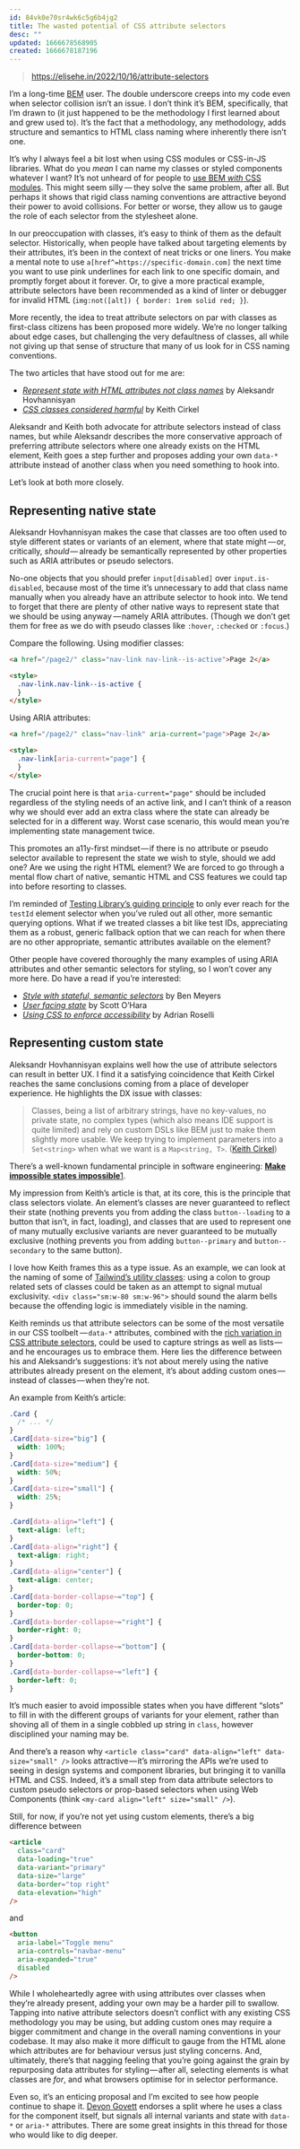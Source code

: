 ```yaml
---
id: 84vk0e70sr4wk6c5g6b4jg2
title: The wasted potential of CSS attribute selectors
desc: ""
updated: 1666678568905
created: 1666678187196
---
```


> https://elisehe.in/2022/10/16/attribute-selectors

I’m a long-time [BEM](https://getbem.com/introduction/) user. The double underscore creeps into my code even when selector collision isn’t an issue. I don’t think it’s BEM, specifically, that I’m drawn to (it just happened to be the methodology I first learned about and grew used to). It’s the fact that a methodology, any methodology, adds structure and semantics to HTML class naming where inherently there isn’t one.

It’s why I always feel a bit lost when using CSS modules or CSS-in-JS libraries. What do you _mean_ I can name my classes or styled components whatever I want? It’s not unheard of for people to [use BEM _with_ CSS modules](https://medium.com/trabe/using-bem-conventions-in-css-modules-leveraging-custom-webpack-loaders-fd985f72bcb2). This might seem silly  —  they solve the same problem, after all. But perhaps it shows that rigid class naming conventions are attractive beyond their power to avoid collisions. For better or worse, they allow us to gauge the role of each selector from the stylesheet alone.

In our preoccupation with classes, it’s easy to think of them as the default selector. Historically, when people have talked about targeting elements by their attributes, it’s been in the context of neat tricks or one liners. You make a mental note to use `a[href^=https://specific-domain.com]` the next time you want to use pink underlines for each link to one specific domain, and promptly forget about it forever. Or, to give a more practical example, attribute selectors have been recommended as a kind of linter or debugger for invalid HTML (`img:not([alt]) { border: 1rem solid red; }`).

More recently, the idea to treat attribute selectors on par with classes as first-class citizens has been proposed more widely. We’re no longer talking about edge cases, but challenging the very defaultness of classes, all while not giving up that sense of structure that many of us look for in CSS naming conventions.

The two articles that have stood out for me are:

- [_Represent state with HTML attributes not class names_](https://www.aleksandrhovhannisyan.com/blog/represent-state-with-html-attributes-not-class-names/) by Aleksandr Hovhannisyan
- [_CSS classes considered harmful_](https://www.keithcirkel.co.uk/css-classes-considered-harmful/) by Keith Cirkel

Aleksandr and Keith both advocate for attribute selectors instead of class names, but while Aleksandr describes the more conservative approach of preferring attribute selectors where one already exists on the HTML element, Keith goes a step further and proposes adding your own `data-*` attribute instead of another class when you need something to hook into.

Let’s look at both more closely.

## Representing native state

Aleksandr Hovhannisyan makes the case that classes are too often used to style different states or variants of an element, where that state might  — or, critically, *should* —  already be semantically represented by other properties such as ARIA attributes or pseudo selectors.

No-one objects that you should prefer `input[disabled]` over `input.is-disabled`, because most of the time it’s unnecessary to add that class name manually when you already have an attribute selector to hook into. We tend to forget that there are plenty of other native ways to represent state that we should be using anyway  — namely ARIA attributes. (Though we don’t get them for free as we do with pseudo classes like `:hover`, `:checked` or `:focus`.)

Compare the following. Using modifier classes:

```html
<a href="/page2/" class="nav-link nav-link--is-active">Page 2</a>

<style>
  .nav-link.nav-link--is-active {
  }
</style>
```

Using ARIA attributes:

```html
<a href="/page2/" class="nav-link" aria-current="page">Page 2</a>

<style>
  .nav-link[aria-current="page"] {
  }
</style>
```

The crucial point here is that `aria-current="page"` should be included regardless of the styling needs of an active link, and I can’t think of a reason why we should ever add an extra class where the state can already be selected for in a different way. Worst case scenario, this would mean you’re implementing state management twice.

This promotes an a11y-first mindset — if there is no attribute or pseudo selector available to represent the state we wish to style, should we add one? Are we using the right HTML element? We are forced to go through a mental flow chart of native, semantic HTML and CSS features we could tap into before resorting to classes.

I’m reminded of [Testing Library’s guiding principle](https://testing-library.com/docs/queries/bytestid/) to only ever reach for the `testId` element selector when you’ve ruled out all other, more semantic querying options. What if we treated classes a bit like test IDs, appreciating them as a robust, generic fallback option that we can reach for when there are no other appropriate, semantic attributes available on the element?

Other people have covered thoroughly the many examples of using ARIA attributes and other semantic selectors for styling, so I won’t cover any more here. Do have a read if you’re interested:

- [_Style with stateful, semantic selectors_](https://benmyers.dev/blog/semantic-selectors/) by Ben Meyers
- [_User facing state_](https://css-tricks.com/user-facing-state/) by Scott O’Hara
- [_Using CSS to enforce accessibility_](https://adrianroselli.com/2021/06/using-css-to-enforce-accessibility.html) by Adrian Roselli

## Representing custom state

Aleksandr Hovhannisyan explains well how the use of attribute selectors can result in better UX. I find it a satisfying coincidence that Keith Cirkel reaches the same conclusions coming from a place of developer experience. He highlights the DX issue with classes:

> Classes, being a list of arbitrary strings, have no key-values, no private state, no complex types (which also means IDE support is quite limited) and rely on custom DSLs like BEM just to make them slightly more usable. We keep trying to implement parameters into a `Set<string>` when what we want is a `Map<string, T>`. ([Keith Cirkel](https://www.keithcirkel.co.uk/css-classes-considered-harmful/))

There’s a well-known fundamental principle in software engineering: [**Make impossible states impossible**](https://kentcdodds.com/blog/make-impossible-states-impossible)[1](https://elisehe.in/2022/10/16/attribute-selectors#fn:impossiblestates).

My impression from Keith’s article is that, at its core, this is the principle that class selectors violate. An element’s classes are never guaranteed to reflect their state (nothing prevents you from adding the class `button--loading` to a button that isn’t, in fact, loading), and classes that are used to represent one of many mutually exclusive variants are never guaranteed to be mutually exclusive (nothing prevents you from adding `button--primary` and `button--secondary` to the same button).

I love how Keith frames this as a type issue. As an example, we can look at the naming of some of [Tailwind’s utility classes](https://tailwindcss.com/docs/responsive-design): using a colon to group related sets of classes could be taken as an attempt to signal mutual exclusivity. `<div class="sm:w-80 sm:w-96">` should sound the alarm bells because the offending logic is immediately visible in the naming.

Keith reminds us that attribute selectors can be some of the most versatile in our CSS toolbelt  — `data-*` attributes, combined with the [rich variation in CSS attribute selectors](https://developer.mozilla.org/en-US/docs/Web/CSS/Attribute_selectors), could be used to capture strings as well as lists — and he encourages us to embrace them. Here lies the difference between his and Aleksandr’s suggestions: it’s not about merely using the native attributes already present on the element, it’s about adding custom ones — instead of classes — when they’re not.

An example from Keith’s article:

```css
.Card {
  /* ... */
}
.Card[data-size="big"] {
  width: 100%;
}
.Card[data-size="medium"] {
  width: 50%;
}
.Card[data-size="small"] {
  width: 25%;
}

.Card[data-align="left"] {
  text-align: left;
}
.Card[data-align="right"] {
  text-align: right;
}
.Card[data-align="center"] {
  text-align: center;
}
.Card[data-border-collapse~="top"] {
  border-top: 0;
}
.Card[data-border-collapse~="right"] {
  border-right: 0;
}
.Card[data-border-collapse~="bottom"] {
  border-bottom: 0;
}
.Card[data-border-collapse~="left"] {
  border-left: 0;
}
```

It’s much easier to avoid impossible states when you have different “slots” to fill in with the different groups of variants for your element, rather than shoving all of them in a single cobbled up string in `class`, however disciplined your naming may be.

And there’s a reason why `<article class="card" data-align="left" data-size="small" />` looks attractive — it’s mirroring the APIs we’re used to seeing in design systems and component libraries, but bringing it to vanilla HTML and CSS. Indeed, it’s a small step from data attribute selectors to custom pseudo selectors or prop-based selectors when using Web Components (think `<my-card align="left" size="small" />`).

Still, for now, if you’re not yet using custom elements, there’s a big difference between

```html
<article
  class="card"
  data-loading="true"
  data-variant="primary"
  data-size="large"
  data-border="top right"
  data-elevation="high"
/>
```

and

```html
<button
  aria-label="Toggle menu"
  aria-controls="navbar-menu"
  aria-expanded="true"
  disabled
/>
```

While I wholeheartedly agree with using attributes over classes when they’re already present, adding your own may be a harder pill to swallow. Tapping into native attribute selectors doesn’t conflict with any existing CSS methodology you may be using, but adding custom ones may require a bigger commitment and change in the overall naming conventions in your codebase. It may also make it more difficult to gauge from the HTML alone which attributes are for behaviour versus just styling concerns. And, ultimately, there’s that nagging feeling that you’re going against the grain by repurposing data attributes for styling — after all, selecting elements is what classes are _for_, and what browsers optimise for in selector performance.

Even so, it’s an enticing proposal and I’m excited to see how people continue to shape it. [Devon Govett](https://twitter.com/devongovett/status/1576635415024390144) endorses a split where he uses a class for the component itself, but signals all internal variants and state with `data-*` or `aria-*` attributes. There are some great insights in this thread for those who would like to dig deeper.
